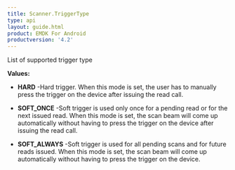 ```yaml
---
title: Scanner.TriggerType
type: api
layout: guide.html
product: EMDK For Android
productversion: '4.2'
---
```



List of supported trigger type

**Values:**

* **HARD** -Hard trigger. When this mode is set, the user has to manually press
 the trigger on the device after issuing the read call.

* **SOFT_ONCE** -Soft trigger is used only once for a pending read or for the next
 issued read. When this mode is set, the scan beam will come up
 automatically without having to press the trigger on the device after issuing the read call.

* **SOFT_ALWAYS** -Soft trigger is used for all pending scans and for future reads
 issued. When this mode is set, the scan beam will come up
 automatically without having to press the trigger on the device.

